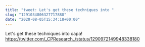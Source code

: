 ```yaml
---
title: "tweet: Let's get these techniques into "
slug: "1291034806327717888"
date: "2020-08-05T15:34:18+00:00"
---
```

Let's get these techniques into capa! https://twitter.com/_CPResearch_/status/1290972149948338180